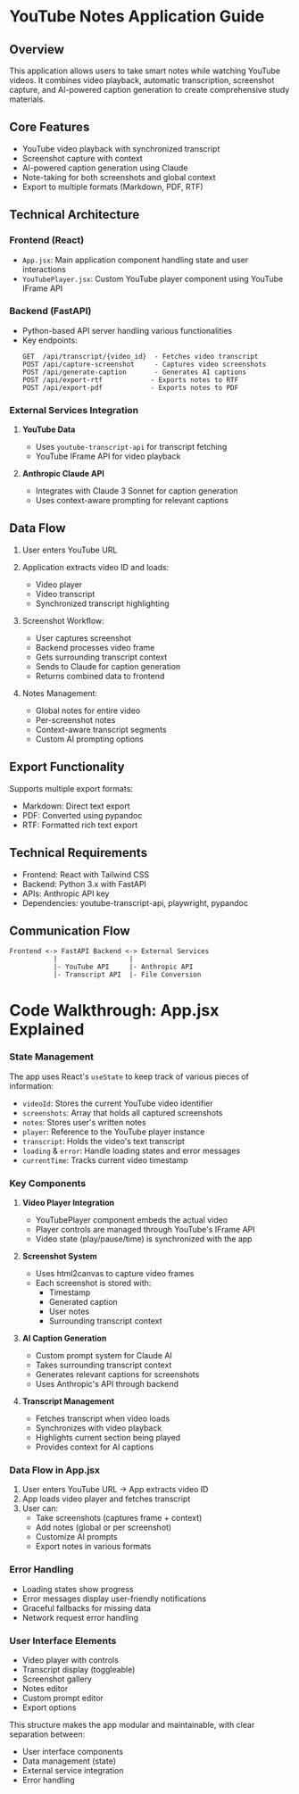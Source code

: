 # YouTube Notes Application Guide

## Overview
This application allows users to take smart notes while watching YouTube videos. It combines video playback, automatic transcription, screenshot capture, and AI-powered caption generation to create comprehensive study materials.

## Core Features
- YouTube video playback with synchronized transcript
- Screenshot capture with context
- AI-powered caption generation using Claude
- Note-taking for both screenshots and global context
- Export to multiple formats (Markdown, PDF, RTF)

## Technical Architecture

### Frontend (React)
- `App.jsx`: Main application component handling state and user interactions
- `YouTubePlayer.jsx`: Custom YouTube player component using YouTube IFrame API

### Backend (FastAPI)
- Python-based API server handling various functionalities
- Key endpoints:
  ```
  GET  /api/transcript/{video_id}  - Fetches video transcript
  POST /api/capture-screenshot     - Captures video screenshots
  POST /api/generate-caption       - Generates AI captions
  POST /api/export-rtf            - Exports notes to RTF
  POST /api/export-pdf            - Exports notes to PDF
  ```

### External Services Integration
1. **YouTube Data**
   - Uses `youtube-transcript-api` for transcript fetching
   - YouTube IFrame API for video playback

2. **Anthropic Claude API**
   - Integrates with Claude 3 Sonnet for caption generation
   - Uses context-aware prompting for relevant captions

## Data Flow
1. User enters YouTube URL
2. Application extracts video ID and loads:
   - Video player
   - Video transcript
   - Synchronized transcript highlighting

3. Screenshot Workflow:
   - User captures screenshot
   - Backend processes video frame
   - Gets surrounding transcript context
   - Sends to Claude for caption generation
   - Returns combined data to frontend

4. Notes Management:
   - Global notes for entire video
   - Per-screenshot notes
   - Context-aware transcript segments
   - Custom AI prompting options

## Export Functionality
Supports multiple export formats:
- Markdown: Direct text export
- PDF: Converted using pypandoc
- RTF: Formatted rich text export

## Technical Requirements
- Frontend: React with Tailwind CSS
- Backend: Python 3.x with FastAPI
- APIs: Anthropic API key
- Dependencies: youtube-transcript-api, playwright, pypandoc

## Communication Flow
```
Frontend <-> FastAPI Backend <-> External Services
           |                  |
           |- YouTube API     |- Anthropic API
           |- Transcript API  |- File Conversion
```

# Code Walkthrough: App.jsx Explained

### State Management
The app uses React's `useState` to keep track of various pieces of information:
- `videoId`: Stores the current YouTube video identifier
- `screenshots`: Array that holds all captured screenshots
- `notes`: Stores user's written notes
- `player`: Reference to the YouTube player instance
- `transcript`: Holds the video's text transcript
- `loading` & `error`: Handle loading states and error messages
- `currentTime`: Tracks current video timestamp

### Key Components

1. **Video Player Integration**
   - YouTubePlayer component embeds the actual video
   - Player controls are managed through YouTube's IFrame API
   - Video state (play/pause/time) is synchronized with the app

2. **Screenshot System**
   - Uses html2canvas to capture video frames
   - Each screenshot is stored with:
     - Timestamp
     - Generated caption
     - User notes
     - Surrounding transcript context

3. **AI Caption Generation**
   - Custom prompt system for Claude AI
   - Takes surrounding transcript context
   - Generates relevant captions for screenshots
   - Uses Anthropic's API through backend

4. **Transcript Management**
   - Fetches transcript when video loads
   - Synchronizes with video playback
   - Highlights current section being played
   - Provides context for AI captions

### Data Flow in App.jsx
1. User enters YouTube URL → App extracts video ID
2. App loads video player and fetches transcript
3. User can:
   - Take screenshots (captures frame + context)
   - Add notes (global or per screenshot)
   - Customize AI prompts
   - Export notes in various formats

### Error Handling
- Loading states show progress
- Error messages display user-friendly notifications
- Graceful fallbacks for missing data
- Network request error handling

### User Interface Elements
- Video player with controls
- Transcript display (toggleable)
- Screenshot gallery
- Notes editor
- Custom prompt editor
- Export options

This structure makes the app modular and maintainable, with clear separation between:
- User interface components
- Data management (state)
- External service integration
- Error handling